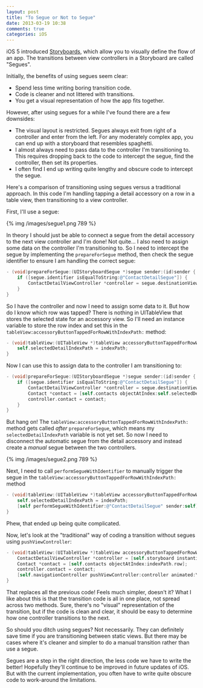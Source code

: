 ```yaml
---
layout: post
title: "To Segue or Not to Segue"
date: 2013-03-19 10:38
comments: true
categories: iOS
---
```

iOS 5 introduced [Storyboards](http://www.raywenderlich.com/5138/beginning-storyboards-in-ios-5-part-1), which allow you to visually define the flow of an app. The transitions between view controllers in a Storyboard are called "Segues".

Initially, the benefits of using segues seem clear:

*	Spend less time writing boring transition code.
*	Code is cleaner and not littered with transitions.
*	You get a visual representation of how the app fits together.

However, after using segues for a while I've found there are a few downsides:

* The visual layout is restricted. Segues always exit from right of a controller and enter from  the left. For any moderately complex app, you can end up with a storyboard that resembles spaghetti.
* I almost always need to pass data to the controller I'm transitioning to. This requires dropping back to the code to intercept the segue, find the controller, then set its properties.
* I often find I end up writing quite lengthy and obscure code to intercept the segue.

Here's a comparison of transitioning using segues versus a traditional approach. In this code I'm handling tapping a detail accessory on a row in a table view, then transitioning to a view controller.

First, I'll use a segue:

{% img /images/segue1.png 789 %}

In theory I should just be able to connect a segue from the detail accessory to the next view controller and I'm done! Not quite... I also need to assign some data on the controller I'm transitioning to. So I need to intercept the segue by implementing the <code>prepareForSegue</code> method, then check the segue identifier to ensure I am handling the correct segue:

``` objective-c
- (void)prepareForSegue:(UIStoryboardSegue *)segue sender:(id)sender {
    if ([segue.identifier isEqualToString:@"ContactDetailSegue"]) {
        ContactDetailViewController *controller = segue.destinationViewController;
    }
}
```

So I have the controller and now I need to assign some data to it. But how do I know which row was tapped? There is nothing in UITableView that stores the selected state for an accessory view. So I'll need an instance variable to store the row index and set this in the <code>tableView:accessoryButtonTappedForRowWithIndexPath:</code> method:

``` objective-c
- (void)tableView:(UITableView *)tableView accessoryButtonTappedForRowWithIndexPath:(NSIndexPath *)indexPath {
    self.selectedDetailIndexPath = indexPath;
}
```

Now I can use this to assign data to the controller I am transitioning to:

``` objective-c
- (void)prepareForSegue:(UIStoryboardSegue *)segue sender:(id)sender {
    if ([segue.identifier isEqualToString:@"ContactDetailSegue"]) {
        ContactDetailViewController *controller = segue.destinationViewController;
        Contact *contact = [self.contacts objectAtIndex:self.selectedDetailIndexPath.row];
        controller.contact = contact;
    }
}
```

But hang on! The <code>tableView:accessoryButtonTappedForRowWithIndexPath:</code> method gets called <em>after</em> <code>prepareForSegue</code>, which means my <code>selectedDetailIndexPath</code> variable is not yet set. So now I need to disconnect the automatic segue from the detail accessory and instead create a <em>manual</em> segue between the two controllers.

{% img /images/segue2.png 789 %}

Next, I need to call <code>performSegueWithIdentifier</code> to manually trigger the segue in the <code>tableView:accessoryButtonTappedForRowWithIndexPath:</code> method

``` objective-c
- (void)tableView:(UITableView *)tableView accessoryButtonTappedForRowWithIndexPath:(NSIndexPath *)indexPath {
    self.selectedDetailIndexPath = indexPath;
    [self performSegueWithIdentifier:@"ContactDetailSegue" sender:self];
}
```

Phew, that ended up being quite complicated.

Now, let's look at the "traditional" way of coding a transition without segues using <code>pushViewController</code>:

``` objective-c
- (void)tableView:(UITableView *)tableView accessoryButtonTappedForRowWithIndexPath:(NSIndexPath *)indexPath {
    ContactDetailViewController *controller = [self.storyboard instantiateViewControllerWithIdentifier:@"ContactDetailViewController"];
    Contact *contact = [self.contacts objectAtIndex:indexPath.row];
    controller.contact = contact;
    [self.navigationController pushViewController:controller animated:YES];
}
```

That replaces all the previous code! Feels much simpler, doesn't it? What I like about this is that the transition code is all in one place, not spread across two methods. Sure, there's no "visual" representation of the transition, but if the code is clean and clear, it should be easy to determine how one controller transitions to the next.

So should you ditch using segues? Not necessarily. They can definitely save time if you are transitioning between static views. But there may be cases where it's cleaner and simpler to do a manual transition rather than use a segue.

Segues are a step in the right direction, the less code we have to write the better! Hopefully they'll continue to be improved in future updates of iOS. But with the current implementation, you often have to write quite obscure code to work-around the limitations.
